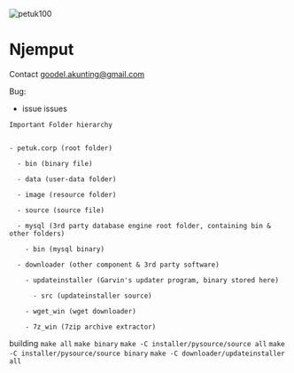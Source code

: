![petuk100](https://cloud.githubusercontent.com/assets/6647566/5687789/0079917a-9883-11e4-9316-f692b5e60a5c.png)


Njemput
============
Contact goodel.akunting@gmail.com

Bug:
* issue issues

`Important Folder hierarchy`
```

- petuk.corp (root folder)

  - bin (binary file)

  - data (user-data folder)

  - image (resource folder)

  - source (source file)
  
  - mysql (3rd party database engine root folder, containing bin & other folders)
    
    - bin (mysql binary)
    
  - downloader (other component & 3rd party software)
  
    - updateinstaller (Garvin's updater program, binary stored here)
      
      - src (updateinstaller source)
      
    - wget_win (wget downloader)
    
    - 7z_win (7zip archive extractor)

```

building
`make all`
`make binary`
`make -C installer/pysource/source all`
`make -C installer/pysource/source binary`
`make -C downloader/updateinstaller all`

